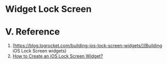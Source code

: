 # Widget Lock Screen

# V. Reference
1. [https://blog.logrocket.com/building-ios-lock-screen-widgets/](Building iOS Lock Screen widgets)
2. [How to Create an iOS Lock Screen Widget?](https://swiftsenpai.com/development/create-lock-screen-widget/)